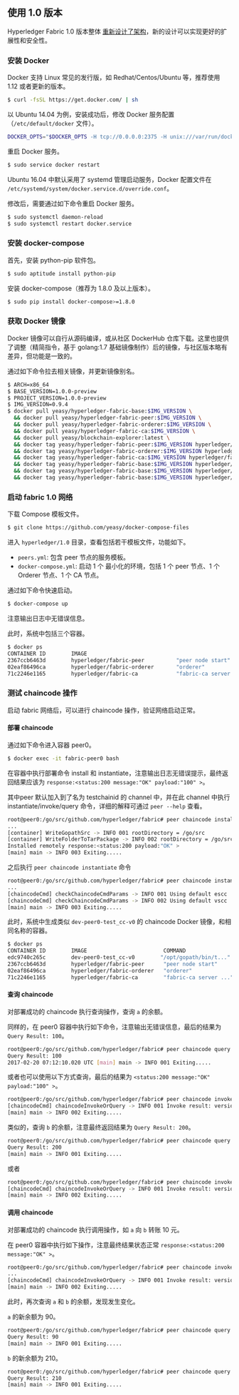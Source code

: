 ## 使用 1.0 版本

Hyperledger Fabric 1.0 版本整体 [重新设计了架构](https://github.com/hyperledger/fabric/blob/master/proposals/r1/Next-Consensus-Architecture-Proposal.md)，新的设计可以实现更好的扩展性和安全性。

### 安装 Docker

Docker 支持 Linux 常见的发行版，如 Redhat/Centos/Ubuntu 等，推荐使用 1.12 或者更新的版本。

```sh
$ curl -fsSL https://get.docker.com/ | sh
```

以 Ubuntu 14.04 为例，安装成功后，修改 Docker 服务配置（`/etc/default/docker` 文件）。

```sh
DOCKER_OPTS="$DOCKER_OPTS -H tcp://0.0.0.0:2375 -H unix:///var/run/docker.sock --api-cors-header='*'"
```

重启 Docker 服务。

```sh
$ sudo service docker restart
```
Ubuntu 16.04 中默认采用了 systemd 管理启动服务，Docker 配置文件在 `/etc/systemd/system/docker.service.d/override.conf`。

修改后，需要通过如下命令重启 Docker 服务。

```sh
$ sudo systemctl daemon-reload
$ sudo systemctl restart docker.service
```

### 安装 docker-compose

首先，安装 python-pip 软件包。

```sh
$ sudo aptitude install python-pip
```

安装 docker-compose（推荐为 1.8.0 及以上版本）。

```sh
$ sudo pip install docker-compose>=1.8.0
```

### 获取 Docker 镜像

Docker 镜像可以自行从源码编译，或从社区 DockerHub 仓库下载。这里也提供了调整（精简指令，基于 golang:1.7 基础镜像制作）后的镜像，与社区版本略有差异，但功能是一致的。

通过如下命令拉去相关镜像，并更新镜像别名。

```bash
$ ARCH=x86_64
$ BASE_VERSION=1.0.0-preview
$ PROJECT_VERSION=1.0.0-preview
$ IMG_VERSION=0.9.4
$ docker pull yeasy/hyperledger-fabric-base:$IMG_VERSION \
  && docker pull yeasy/hyperledger-fabric-peer:$IMG_VERSION \
  && docker pull yeasy/hyperledger-fabric-orderer:$IMG_VERSION \
  && docker pull yeasy/hyperledger-fabric-ca:$IMG_VERSION \
  && docker pull yeasy/blockchain-explorer:latest \
  && docker tag yeasy/hyperledger-fabric-peer:$IMG_VERSION hyperledger/fabric-peer \
  && docker tag yeasy/hyperledger-fabric-orderer:$IMG_VERSION hyperledger/fabric-orderer \
  && docker tag yeasy/hyperledger-fabric-ca:$IMG_VERSION hyperledger/fabric-ca \
  && docker tag yeasy/hyperledger-fabric-base:$IMG_VERSION hyperledger/fabric-baseimage \
  && docker tag yeasy/hyperledger-fabric-base:$IMG_VERSION hyperledger/fabric-ccenv:$ARCH-$BASE_VERSION \
  && docker tag yeasy/hyperledger-fabric-base:$IMG_VERSION hyperledger/fabric-baseos:$ARCH-$BASE_VERSION
```

### 启动 fabric 1.0 网络

下载 Compose 模板文件。

```sh
$ git clone https://github.com/yeasy/docker-compose-files
```

进入 `hyperledger/1.0` 目录，查看包括若干模板文件，功能如下。

* `peers.yml`: 包含 peer 节点的服务模板。
* `docker-compose.yml`: 启动 1 个 最小化的环境，包括 1 个 peer 节点、1 个 Orderer 节点、1 个 CA 节点。

通过如下命令快速启动。

```sh
$ docker-compose up
```

注意输出日志中无错误信息。

此时，系统中包括三个容器。

```bash
$ docker ps
CONTAINER ID        IMAGE                                                                                                                                                  COMMAND                  CREATED             STATUS              PORTS                                             NAMES
2367ccb6463d        hyperledger/fabric-peer          "peer node start"        15 minutes ago      Up 15 minutes       7050/tcp, 7052-7059/tcp, 0.0.0.0:7051->7051/tcp   fabric-peer0
02eaf86496ca        hyperledger/fabric-orderer       "orderer"                15 minutes ago      Up 15 minutes       0.0.0.0:7050->7050/tcp                            fabric-orderer
71c2246e1165        hyperledger/fabric-ca            "fabric-ca server sta"   15 minutes ago      Up 15 minutes       7054/tcp, 0.0.0.0:8888->8888/tcp                  fabric-ca
```

### 测试 chaincode 操作
启动 fabric 网络后，可以进行 chaincode 操作，验证网络启动正常。

#### 部署 chaincode

通过如下命令进入容器 peer0。

```bash
$ docker exec -it fabric-peer0 bash
```

在容器中执行部署命令 install 和 instantiate，注意输出日志无错误提示，最终返回结果应该为 `response:<status:200 message:"OK" payload:"100" >`。

其中peer 默认加入到了名为 testchainid 的 channel 中，并在此 channel 中执行 instantiate/invoke/query 命令，详细的解释可通过 `peer --help` 查看。

```bash
root@peer0:/go/src/github.com/hyperledger/fabric# peer chaincode install -n test_cc -p github.com/hyperledger/fabric/examples/chaincode/go/chaincode_example02 -c '{"Args":["init","a","100","b","200"]}' -v v0
...
[container] WriteGopathSrc -> INFO 001 rootDirectory = /go/src
[container] WriteFolderToTarPackage -> INFO 002 rootDirectory = /go/src
Installed remotely response:<status:200 payload:"OK" > 
[main] main -> INFO 003 Exiting.....
```

之后执行 `peer chaincode instantiate` 命令

```bash
root@peer0:/go/src/github.com/hyperledger/fabric# peer chaincode instantiate -n test_cc -p github.com/hyperledger/fabric/examples/chaincode/go/chaincode_example02 -c '{"Args":["init","a","100","b","200"]}' -v v0
...
[chaincodeCmd] checkChaincodeCmdParams -> INFO 001 Using default escc
[chaincodeCmd] checkChaincodeCmdParams -> INFO 002 Using default vscc
[main] main -> INFO 003 Exiting.....
```

此时，系统中生成类似 `dev-peer0-test_cc-v0` 的 chaincode Docker 镜像，和相同名称的容器。

```bash
$ docker ps
CONTAINER ID        IMAGE                        COMMAND                  CREATED             STATUS              PORTS                                             NAMES
edc9740c265c        dev-peer0-test_cc-v0        "/opt/gopath/bin/t..."   34 minutes ago      Up 34 minutes                                                         dev-peer0-test_cc-1.0
2367ccb6463d        hyperledger/fabric-peer      "peer node start"        36 minutes ago      Up 36 minutes       7050/tcp, 7052-7059/tcp, 0.0.0.0:7051->7051/tcp   fabric-peer0
02eaf86496ca        hyperledger/fabric-orderer   "orderer"                36 minutes ago      Up 36 minutes       0.0.0.0:7050->7050/tcp                            fabric-orderer
71c2246e1165        hyperledger/fabric-ca        "fabric-ca server ..."   36 minutes ago      Up 36 minutes       7054/tcp, 0.0.0.0:8888->8888/tcp 
```

#### 查询 chaincode

对部署成功的 chaincode 执行查询操作，查询 `a` 的余额。

同样的，在 peer0 容器中执行如下命令，注意输出无错误信息，最后的结果为 `Query Result: 100`。

```bash
root@peer0:/go/src/github.com/hyperledger/fabric# peer chaincode query  -n test_cc  -c '{"Args":["query","a"]}'
Query Result: 100
2017-02-20 07:12:10.020 UTC [main] main -> INFO 001 Exiting.....
```

或者也可以使用以下方式查询，最后的结果为 `<status:200 message:"OK" payload:"100" >`。

```bash
root@peer0:/go/src/github.com/hyperledger/fabric# peer chaincode invoke -n test_cc -c '{"Args":["query","a"]}'
[chaincodeCmd] chaincodeInvokeOrQuery -> INFO 001 Invoke result: version:1 response:<status:200 message:"OK" payload:"100" > payload:"\n \n3\342Nbxl\340\332\367\220fT}]\371\027Q\246A\332nI\242&#5i\230\220Bx\0224\n(\002\004lccc\001\007test_cc\004\001\001\001\001\000\000\007test_cc\001\001a\004\001\001\001\001\000\000\032\010\010\310\001\032\003100" endorsement:<endorser:"\n\007DEFAULT\022\232\007-----BEGIN -----\nMIICjDCCAjKgAwIBAgIUBEVwsSx0TmqdbzNwleNBBzoIT0wwCgYIKoZIzj0EAwIw\nfzELMAkGA1UEBhMCVVMxEzARBgNVBAgTCkNhbGlmb3JuaWExFjAUBgNVBAcTDVNh\nbiBGcmFuY2lzY28xHzAdBgNVBAoTFkludGVybmV0IFdpZGdldHMsIEluYy4xDDAK\nBgNVBAsTA1dXVzEUMBIGA1UEAxMLZXhhbXBsZS5jb20wHhcNMTYxMTExMTcwNzAw\nWhcNMTcxMTExMTcwNzAwWjBjMQswCQYDVQQGEwJVUzEXMBUGA1UECBMOTm9ydGgg\nQ2Fyb2xpbmExEDAOBgNVBAcTB1JhbGVpZ2gxGzAZBgNVBAoTEkh5cGVybGVkZ2Vy\nIEZhYnJpYzEMMAoGA1UECxMDQ09QMFkwEwYHKoZIzj0CAQYIKoZIzj0DAQcDQgAE\nHBuKsAO43hs4JGpFfiGMkB/xsILTsOvmN2WmwpsPHZNL6w8HWe3xCPQtdG/XJJvZ\n+C756KEsUBM3yw5PTfku8qOBpzCBpDAOBgNVHQ8BAf8EBAMCBaAwHQYDVR0lBBYw\nFAYIKwYBBQUHAwEGCCsGAQUFBwMCMAwGA1UdEwEB/wQCMAAwHQYDVR0OBBYEFOFC\ndcUZ4es3ltiCgAVDoyLfVpPIMB8GA1UdIwQYMBaAFBdnQj2qnoI/xMUdn1vDmdG1\nnEgQMCUGA1UdEQQeMByCCm15aG9zdC5jb22CDnd3dy5teWhvc3QuY29tMAoGCCqG\nSM49BAMCA0gAMEUCIDf9Hbl4xn3z4EwNKmilM9lX2Fq4jWpAaRVB97OmVEeyAiEA\n25aDPQHGGq2AvhKT0wvt08cX1GTGCIbfmuLpMwKQj38=\n-----END -----\n" signature:"0D\002 IC\266\236\222E\370\243\221\272\312k\007\336\306\265\034_\tT\321O@\247\241\267\334\315\311\231\264E\002 \010\375/\220\232h\322IP\350B\222@\200\201\204\20140BI\261\334\211\023\305F\345\001\260\250." > 
[main] main -> INFO 002 Exiting.....
```

类似的，查询 `b` 的余额，注意最终返回结果为 `Query Result: 200`。

```bash
root@peer0:/go/src/github.com/hyperledger/fabric# peer chaincode query  -n test_cc  -c '{"Args":["query","b"]}'
Query Result: 200
[main] main -> INFO 001 Exiting.....
```

或者

```bash
root@peer0:/go/src/github.com/hyperledger/fabric# peer chaincode invoke -n test_cc -c '{"Args":["query","b"]}'
[chaincodeCmd] chaincodeInvokeOrQuery -> INFO 001 Invoke result: version:1 response:<status:200 message:"OK" payload:"200" > payload:"\n \366\340\355\3350\202\326\213\367p\222\364r\326\212\177\240\214\204\254\364\232\312\227\242(Z9\010a\342\241\0224\n(\002\004lccc\001\007test_cc\004\001\001\001\001\000\000\007test_cc\001\001b\004\001\001\001\001\000\000\032\010\010\310\001\032\003200" endorsement:<endorser:"\n\007DEFAULT\022\232\007-----BEGIN -----\nMIICjDCCAjKgAwIBAgIUBEVwsSx0TmqdbzNwleNBBzoIT0wwCgYIKoZIzj0EAwIw\nfzELMAkGA1UEBhMCVVMxEzARBgNVBAgTCkNhbGlmb3JuaWExFjAUBgNVBAcTDVNh\nbiBGcmFuY2lzY28xHzAdBgNVBAoTFkludGVybmV0IFdpZGdldHMsIEluYy4xDDAK\nBgNVBAsTA1dXVzEUMBIGA1UEAxMLZXhhbXBsZS5jb20wHhcNMTYxMTExMTcwNzAw\nWhcNMTcxMTExMTcwNzAwWjBjMQswCQYDVQQGEwJVUzEXMBUGA1UECBMOTm9ydGgg\nQ2Fyb2xpbmExEDAOBgNVBAcTB1JhbGVpZ2gxGzAZBgNVBAoTEkh5cGVybGVkZ2Vy\nIEZhYnJpYzEMMAoGA1UECxMDQ09QMFkwEwYHKoZIzj0CAQYIKoZIzj0DAQcDQgAE\nHBuKsAO43hs4JGpFfiGMkB/xsILTsOvmN2WmwpsPHZNL6w8HWe3xCPQtdG/XJJvZ\n+C756KEsUBM3yw5PTfku8qOBpzCBpDAOBgNVHQ8BAf8EBAMCBaAwHQYDVR0lBBYw\nFAYIKwYBBQUHAwEGCCsGAQUFBwMCMAwGA1UdEwEB/wQCMAAwHQYDVR0OBBYEFOFC\ndcUZ4es3ltiCgAVDoyLfVpPIMB8GA1UdIwQYMBaAFBdnQj2qnoI/xMUdn1vDmdG1\nnEgQMCUGA1UdEQQeMByCCm15aG9zdC5jb22CDnd3dy5teWhvc3QuY29tMAoGCCqG\nSM49BAMCA0gAMEUCIDf9Hbl4xn3z4EwNKmilM9lX2Fq4jWpAaRVB97OmVEeyAiEA\n25aDPQHGGq2AvhKT0wvt08cX1GTGCIbfmuLpMwKQj38=\n-----END -----\n" signature:"0E\002!\000\335\t\234\347\367&\316-G~J\336u\tn\035\030U\314\021\227Z\241U\307+\\^>\230\216k\002 qk;\276\007\312'\376\022\267\342h\2620>\317\353\232\\\223\334U\372xu\2275\274\327\345fH" >
[main] main -> INFO 002 Exiting.....
```


#### 调用 chaincode

对部署成功的 chaincode 执行调用操作，如 `a` 向 `b` 转账 10 元。

在 peer0 容器中执行如下操作，注意最终结果状态正常 `response:<status:200 message:"OK" >`。

```bash
root@peer0:/go/src/github.com/hyperledger/fabric# peer chaincode invoke -n test_cc -c '{"Args":["invoke","a","b","10"]}'
...
[chaincodeCmd] chaincodeInvokeOrQuery -> INFO 001 Invoke result: version:1 response:<status:200 message:"OK" > payload:"\n \004;#\354\320w;\256t\321\323\371\357i\313\024_\265!\372&=\203:7\3107k\326\303\001\264\022C\n<\002\004lccc\001\007test_cc\004\001\001\001\001\000\000\007test_cc\002\001a\004\001\003\001\001\001b\004\001\003\001\001\002\001a\000\00280\001b\000\003220\000\032\003\010\310\001" endorsement:<endorser:"\n\007DEFAULT\022\232\007-----BEGIN -----\nMIICjDCCAjKgAwIBAgIUBEVwsSx0TmqdbzNwleNBBzoIT0wwCgYIKoZIzj0EAwIw\nfzELMAkGA1UEBhMCVVMxEzARBgNVBAgTCkNhbGlmb3JuaWExFjAUBgNVBAcTDVNh\nbiBGcmFuY2lzY28xHzAdBgNVBAoTFkludGVybmV0IFdpZGdldHMsIEluYy4xDDAK\nBgNVBAsTA1dXVzEUMBIGA1UEAxMLZXhhbXBsZS5jb20wHhcNMTYxMTExMTcwNzAw\nWhcNMTcxMTExMTcwNzAwWjBjMQswCQYDVQQGEwJVUzEXMBUGA1UECBMOTm9ydGgg\nQ2Fyb2xpbmExEDAOBgNVBAcTB1JhbGVpZ2gxGzAZBgNVBAoTEkh5cGVybGVkZ2Vy\nIEZhYnJpYzEMMAoGA1UECxMDQ09QMFkwEwYHKoZIzj0CAQYIKoZIzj0DAQcDQgAE\nHBuKsAO43hs4JGpFfiGMkB/xsILTsOvmN2WmwpsPHZNL6w8HWe3xCPQtdG/XJJvZ\n+C756KEsUBM3yw5PTfku8qOBpzCBpDAOBgNVHQ8BAf8EBAMCBaAwHQYDVR0lBBYw\nFAYIKwYBBQUHAwEGCCsGAQUFBwMCMAwGA1UdEwEB/wQCMAAwHQYDVR0OBBYEFOFC\ndcUZ4es3ltiCgAVDoyLfVpPIMB8GA1UdIwQYMBaAFBdnQj2qnoI/xMUdn1vDmdG1\nnEgQMCUGA1UdEQQeMByCCm15aG9zdC5jb22CDnd3dy5teWhvc3QuY29tMAoGCCqG\nSM49BAMCA0gAMEUCIDf9Hbl4xn3z4EwNKmilM9lX2Fq4jWpAaRVB97OmVEeyAiEA\n25aDPQHGGq2AvhKT0wvt08cX1GTGCIbfmuLpMwKQj38=\n-----END -----\n" signature:"0E\002!\000\220\337}\224\324v\214\241\"\341{\243\3069s'\264\250\202o\247a'\r&\342\352\2312\255\317\276\002 \030\345\370\224\371i\317A\273m@\341\316\177\02343\323\374\007\007\230\241\317\210\0163\235T \211\310" > 
[main] main -> INFO 002 Exiting.....
```

此时，再次查询 `a` 和 `b` 的余额，发现发生变化。

`a` 的新余额为 90。

```bash
root@peer0:/go/src/github.com/hyperledger/fabric# peer chaincode query  -n test_cc  -c '{"Args":["query","a"]}'
Query Result: 90
[main] main -> INFO 001 Exiting.....
```

`b` 的新余额为 210。

```bash
root@peer0:/go/src/github.com/hyperledger/fabric# peer chaincode query  -n test_cc  -c '{"Args":["query","b"]}'
Query Result: 210
[main] main -> INFO 001 Exiting.....
```
